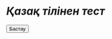 # *Қазақ тілінен тест*
<html>
 <head>
  <meta charset="utf-8">
  <title>Кнопка</title>
  <script>
    <p><a href="https://www.youtube.com" target="_blank">
  </script>
 </head>
 <body> 
  <form>
   <p><input type="submit" value="Бастау">
  </form>
 </body>
</html>
